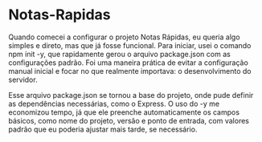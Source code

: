 # Notas-Rapidas


Quando comecei a configurar o projeto Notas Rápidas, eu queria algo simples e direto, mas que já fosse funcional. Para iniciar, usei o comando npm init -y, que rapidamente gerou o arquivo package.json com as configurações padrão. Foi uma maneira prática de evitar a configuração manual inicial e focar no que realmente importava: o desenvolvimento do servidor.

Esse arquivo package.json se tornou a base do projeto, onde pude definir as dependências necessárias, como o Express. O uso do -y me economizou tempo, já que ele preenche automaticamente os campos básicos, como nome do projeto, versão e ponto de entrada, com valores padrão que eu poderia ajustar mais tarde, se necessário.
